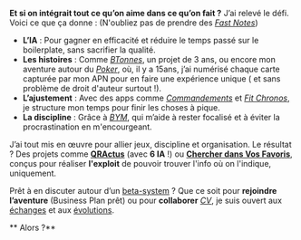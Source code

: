 **Et si on intégrait tout ce qu’on aime dans ce qu’on fait ?**
J’ai relevé le défi. Voici ce que ça donne :
(N'oubliez pas de prendre des *[Fast Notes](https://play.google.com/store/apps/details?id=fr.mattd.notes)*)
- **L’IA** : Pour gagner en efficacité et réduire le temps passé sur le boilerplate, sans sacrifier la qualité.
- **Les histoires** : Comme *[BTonnes](https://play.google.com/store/apps/details?id=fr.mafyou.btonnes)*, un projet de 3 ans, ou encore mon aventure autour du *[Poker](https://play.google.com/store/apps/details?id=fr.mafyou.aideaupoker)*, où, il y a 15ans, j’ai numérisé chaque carte capturée par mon APN pour en faire une expérience unique ( et sans problème de droit d'auteur surtout !).
- **L’ajustement** : Avec des apps comme *[Commandements](https://play.google.com/store/apps/details?id=fr.mafyou.commandements)* et *[Fit Chronos](https://play.google.com/store/apps/details?id=fr.mattd.fit)*, je structure mon temps pour finir les choses à pique.
- **La discipline** : Grâce à *[BYM](https://play.google.com/store/apps/details?id=fr.mattd.bymapp)*, qui m’aide à rester focalisé et à éviter la procrastination en m'encourgeant.

J’ai tout mis en œuvre pour allier jeux, discipline et organisation.
Le résultat ? Des projets comme **[QRActus](https://play.google.com/store/apps/details?id=fr.mattd.qractus)** (avec **6 IA** !) ou **[Chercher dans Vos Favoris](https://play.google.com/store/apps/details?id=fr.mafyou.multisearches)**, conçus pour réaliser **l'exploit** de pouvoir trouver l'info où on l'indique, uniquement.

Prêt à en discuter autour d’un [beta-system](https://mafyouit.tech/beta) ?
Que ce soit pour **rejoindre l’aventure** (Business Plan prêt) ou pour **collaborer** *[CV](https://www.linkedin.com/in/mdupleix)*, je suis ouvert aux [échanges](https://mafyouit.tech/TechForAll/contact) et aux [évolutions](https://MafyouIT.tech).

** Alors ?** 
